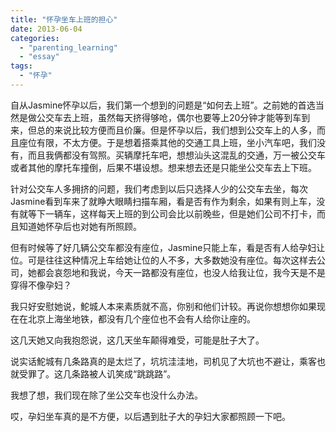 ```yaml
---
title: "怀孕坐车上班的担心"
date: 2013-06-04
categories: 
  - "parenting_learning"
  - "essay"
tags: 
  - "怀孕"
---
```


自从Jasmine怀孕以后，我们第一个想到的问题是“如何去上班”。之前她的首选当然是做公交车去上班，虽然每天挤得够呛，偶尔也要等上20分钟才能等到车到来，但总的来说比较方便而且价廉。但是怀孕以后，我们想到公交车上的人多，而且座位有限，不太方便。于是想着搭乘其他的交通工具上班，坐小汽车吧，我们没有，而且我俩都没有驾照。买辆摩托车吧，想想汕头这混乱的交通，万一被公交车或者其他的摩托车撞倒，后果不堪设想。想来想去还是只能坐公交车去上下班。

针对公交车人多拥挤的问题，我们考虑到以后只选择人少的公交车去坐，每次Jasmine看到车来了就睁大眼睛扫描车厢，看是否有作为剩余，如果有则上车，没有就等下一辆车，这样每天上班的到公司会比以前晚些，但是她们公司不打卡，而且知道她怀孕后也对她有所照顾。

但有时候等了好几辆公交车都没有座位，Jasmine只能上车，看是否有人给孕妇让位。可是往往这种情况上车给她让位的人不多，大多数她没有座位。每次这样去公司，她都会哀怨地和我说，今天一路都没有座位，也没人给我让位，我今天是不是穿得不像孕妇？

我只好安慰她说，鮀城人本来素质就不高，你别和他们计较。再说你想想你如果现在在北京上海坐地铁，都没有几个座位也不会有人给你让座的。

这几天她又向我抱怨说，这几天坐车颠得难受，可能是肚子大了。

说实话鮀城有几条路真的是太烂了，坑坑洼洼地，司机见了大坑也不避让，乘客也就受罪了。这几条路被人讥笑成“跳跳路”。

我想了想，我们现在除了坐公交车也没什么办法。

哎，孕妇坐车真的是不方便，以后遇到肚子大的孕妇大家都照顾一下吧。
